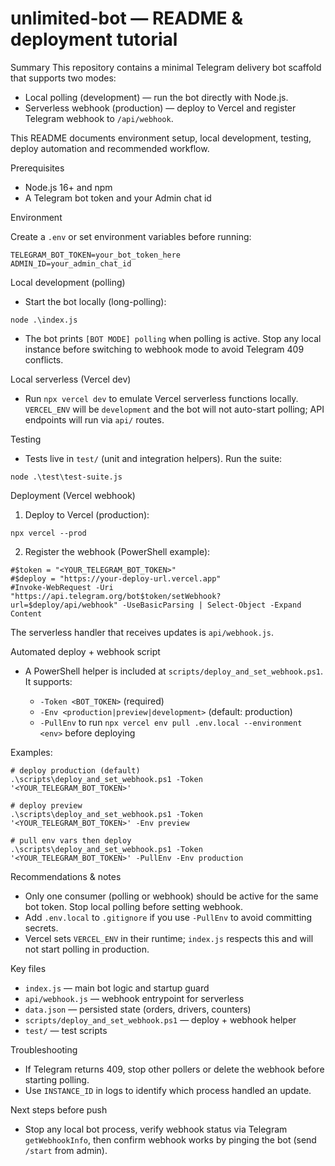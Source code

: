 # unlimited-bot — README & deployment tutorial

Summary
This repository contains a minimal Telegram delivery bot scaffold that supports two modes:
- Local polling (development) — run the bot directly with Node.js.
- Serverless webhook (production) — deploy to Vercel and register Telegram webhook to `/api/webhook`.

This README documents environment setup, local development, testing, deploy automation and recommended workflow.

Prerequisites
- Node.js 16+ and npm
- A Telegram bot token and your Admin chat id

Environment

Create a `.env` or set environment variables before running:

```properties
TELEGRAM_BOT_TOKEN=your_bot_token_here
ADMIN_ID=your_admin_chat_id
```

Local development (polling)

- Start the bot locally (long-polling):

```pwsh
node .\index.js
```

- The bot prints `[BOT MODE] polling` when polling is active. Stop any local instance before switching to webhook mode to avoid Telegram 409 conflicts.

Local serverless (Vercel dev)

- Run `npx vercel dev` to emulate Vercel serverless functions locally. `VERCEL_ENV` will be `development` and the bot will not auto-start polling; API endpoints will run via `api/` routes.

Testing

- Tests live in `test/` (unit and integration helpers). Run the suite:

```pwsh
node .\test\test-suite.js
```

Deployment (Vercel webhook)

1. Deploy to Vercel (production):

```pwsh
npx vercel --prod
```

2. Register the webhook (PowerShell example):

```pwsh
#$token = "<YOUR_TELEGRAM_BOT_TOKEN>"
#$deploy = "https://your-deploy-url.vercel.app"
#Invoke-WebRequest -Uri "https://api.telegram.org/bot$token/setWebhook?url=$deploy/api/webhook" -UseBasicParsing | Select-Object -Expand Content
```
The serverless handler that receives updates is `api/webhook.js`.

Automated deploy + webhook script

- A PowerShell helper is included at `scripts/deploy_and_set_webhook.ps1`. It supports:

	- `-Token <BOT_TOKEN>` (required)
	- `-Env <production|preview|development>` (default: production)
	- `-PullEnv` to run `npx vercel env pull .env.local --environment <env>` before deploying

Examples:

```pwsh
# deploy production (default)
.\scripts\deploy_and_set_webhook.ps1 -Token '<YOUR_TELEGRAM_BOT_TOKEN>'

# deploy preview
.\scripts\deploy_and_set_webhook.ps1 -Token '<YOUR_TELEGRAM_BOT_TOKEN>' -Env preview

# pull env vars then deploy
.\scripts\deploy_and_set_webhook.ps1 -Token '<YOUR_TELEGRAM_BOT_TOKEN>' -PullEnv -Env production
```

Recommendations & notes

- Only one consumer (polling or webhook) should be active for the same bot token. Stop local polling before setting webhook.
- Add `.env.local` to `.gitignore` if you use `-PullEnv` to avoid committing secrets.
- Vercel sets `VERCEL_ENV` in their runtime; `index.js` respects this and will not start polling in production.

Key files

- `index.js` — main bot logic and startup guard
- `api/webhook.js` — webhook entrypoint for serverless
- `data.json` — persisted state (orders, drivers, counters)
- `scripts/deploy_and_set_webhook.ps1` — deploy + webhook helper
- `test/` — test scripts


Troubleshooting

- If Telegram returns 409, stop other pollers or delete the webhook before starting polling.
- Use `INSTANCE_ID` in logs to identify which process handled an update.

Next steps before push


- Stop any local bot process, verify webhook status via Telegram `getWebhookInfo`, then confirm webhook works by pinging the bot (send `/start` from admin).

